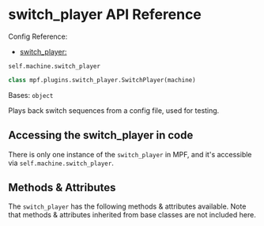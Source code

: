 # switch_player API Reference

Config Reference:

* [switch_player:](../../../config/switch_player.md)

`self.machine.switch_player`

``` python
class mpf.plugins.switch_player.SwitchPlayer(machine)
```

Bases: `object`

Plays back switch sequences from a config file, used for testing.

## Accessing the switch_player in code

There is only one instance of the `switch_player` in MPF, and it's accessible via `self.machine.switch_player`.

## Methods & Attributes

The `switch_player` has the following methods & attributes available. Note that methods & attributes inherited from base classes are not included here.
